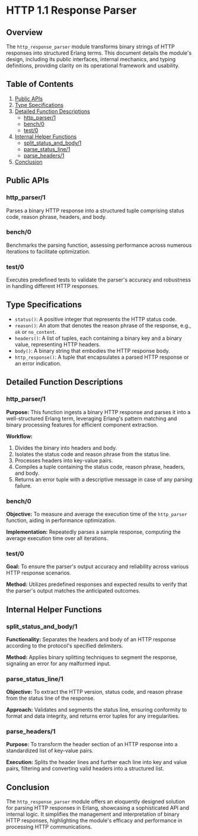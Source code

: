 # HTTP 1.1 Response Parser 

## Overview

The `http_response_parser` module transforms binary strings of HTTP responses into structured Erlang terms. This document details the module's design, including its public interfaces, internal mechanics, and typing definitions, providing clarity on its operational framework and usability.

## Table of Contents

1. [Public APIs](#public-apis)
2. [Type Specifications](#type-specifications)
3. [Detailed Function Descriptions](#detailed-function-descriptions)
    - [http_parser/1](#http_parser1)
    - [bench/0](#bench0)
    - [test/0](#test0)
4. [Internal Helper Functions](#internal-helper-functions)
    - [split_status_and_body/1](#split_status_and_body1)
    - [parse_status_line/1](#parse_status_line1)
    - [parse_headers/1](#parse_headers1)
5. [Conclusion](#conclusion)

## Public APIs

### http_parser/1

Parses a binary HTTP response into a structured tuple comprising status code, reason phrase, headers, and body.

### bench/0

Benchmarks the parsing function, assessing performance across numerous iterations to facilitate optimization.

### test/0

Executes predefined tests to validate the parser's accuracy and robustness in handling different HTTP responses.

## Type Specifications

- `status()`: A positive integer that represents the HTTP status code.
- `reason()`: An atom that denotes the reason phrase of the response, e.g., `ok` or `no_content`.
- `headers()`: A list of tuples, each containing a binary key and a binary value, representing HTTP headers.
- `body()`: A binary string that embodies the HTTP response body.
- `http_response()`: A tuple that encapsulates a parsed HTTP response or an error indication.

## Detailed Function Descriptions

### http_parser/1

**Purpose:** This function ingests a binary HTTP response and parses it into a well-structured Erlang term, leveraging Erlang's pattern matching and binary processing features for efficient component extraction.

**Workflow:**

1. Divides the binary into headers and body.
2. Isolates the status code and reason phrase from the status line.
3. Processes headers into key-value pairs.
4. Compiles a tuple containing the status code, reason phrase, headers, and body.
5. Returns an error tuple with a descriptive message in case of any parsing failure.

### bench/0

**Objective:** To measure and average the execution time of the `http_parser` function, aiding in performance optimization.

**Implementation:** Repeatedly parses a sample response, computing the average execution time over all iterations.

### test/0

**Goal:** To ensure the parser's output accuracy and reliability across various HTTP response scenarios.

**Method:** Utilizes predefined responses and expected results to verify that the parser's output matches the anticipated outcomes.

## Internal Helper Functions

### split_status_and_body/1

**Functionality:** Separates the headers and body of an HTTP response according to the protocol's specified delimiters.

**Method:** Applies binary splitting techniques to segment the response, signaling an error for any malformed input.

### parse_status_line/1

**Objective:** To extract the HTTP version, status code, and reason phrase from the status line of the response.

**Approach:** Validates and segments the status line, ensuring conformity to format and data integrity, and returns error tuples for any irregularities.

### parse_headers/1

**Purpose:** To transform the header section of an HTTP response into a standardized list of key-value pairs.

**Execution:** Splits the header lines and further each line into key and value pairs, filtering and converting valid headers into a structured list.

## Conclusion

The `http_response_parser` module offers an eloquently designed solution for parsing HTTP responses in Erlang, showcasing a sophisticated API and internal logic. It simplifies the management and interpretation of binary HTTP responses, highlighting the module's efficacy and performance in processing HTTP communications.
